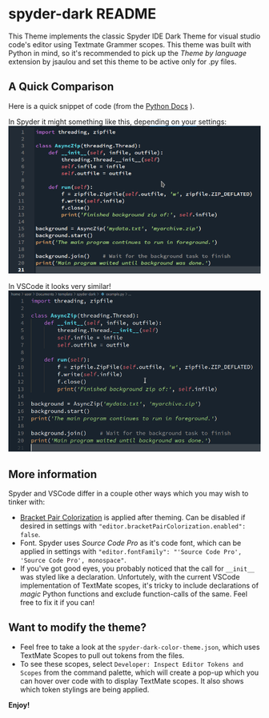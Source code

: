 # spyder-dark README
This Theme implements the classic Spyder IDE Dark Theme for visual studio code's editor using Textmate Grammer scopes. This theme was built with Python in mind, so it's recommended to pick up the *Theme by language* extension by jsaulou and set this theme to be active only for .py files.

## A Quick Comparison
Here is a quick snippet of code (from the [Python Docs](https://docs.python.org/3/tutorial/stdlib2.html#multi-threading)
).

In Spyder it might something like this, depending on your settings:
![alt text](example-spyder.png)

In VSCode it looks very similar!
![alt text](themed-vscode.png)

## More information

Spyder and VSCode differ in a couple other ways which you may wish to tinker with: 
- [Bracket Pair Colorization](https://code.visualstudio.com/blogs/2021/09/29/bracket-pair-colorization) is applied after theming. Can be disabled if desired in settings with `"editor.bracketPairColorization.enabled": false`.
- Font. Spyder uses *Source Code Pro* as it's code font, which can be applied in settings with `"editor.fontFamily": "'Source Code Pro', 'Source Code Pro', monospace"`.
- If you've got good eyes, you probably noticed that the call for `__init__` was styled like a declaration. Unfortutely, with the current VSCode implementation of TextMate scopes, it's tricky to include declarations of *magic* Python functions and exclude function-calls of the same. Feel free to fix it if you can!

## Want to modify the theme? 
- Feel free to take a look at the `spyder-dark-color-theme.json`, which uses TextMate Scopes to pull out tokens from the files.
- To see these scopes, select `Developer: Inspect Editor Tokens and Scopes` from the command palette, which will create a pop-up which you can hover over code with to display TextMate scopes. It also shows which token stylings are being applied.


**Enjoy!**

